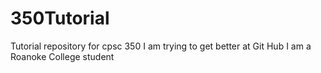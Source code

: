# 350Tutorial
Tutorial repository for cpsc 350
I am trying to get better at Git Hub
I am a Roanoke College student
